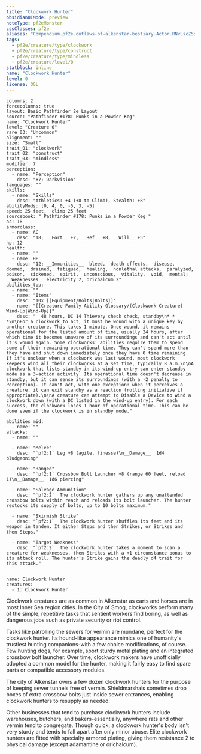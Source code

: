 ```yaml
---
title: "Clockwork Hunter"
obsidianUIMode: preview
noteType: pf2eMonster
cssClasses: pf2e
aliases: "Compendium.pf2e.outlaws-of-alkenstar-bestiary.Actor.RNvLscZ5sMpYzExB" 
tags:
  - pf2e/creature/type/clockwork
  - pf2e/creature/type/construct
  - pf2e/creature/type/mindless
  - pf2e/creature/level/0
statblock: inline
name: "Clockwork Hunter"
level: 0
license: OGL
---
```


```statblock
columns: 2
forcecolumns: true
layout: Basic Pathfinder 2e Layout
source: "Pathfinder #178: Punks in a Powder Keg"
name: "Clockwork Hunter"
level: "Creature 0"
rare_03: "Uncommon"
alignment: ""
size: "Small"
trait_01: "clockwork"
trait_02: "construct"
trait_03: "mindless"
modifier: 7
perception:
  - name: "Perception"
    desc: "+7; Darkvision"
languages: ""
skills:
  - name: "Skills"
    desc: "Athletics: +4 (+8 to Climb), Stealth: +8"
abilityMods: [0, 4, 0, -5, 3, -5]
speed: 25 feet,  climb 25 feet
sourcebook: "_Pathfinder #178: Punks in a Powder Keg_"
ac: 18
armorclass:
  - name: AC
    desc: "18; __Fort__ +2, __Ref__ +8, __Will__ +5"
hp: 12
health:
  - name: ""
  - name: HP
    desc: "12; __Immunities__  bleed,  death effects,  disease,  doomed,  drained,  fatigued,  healing,  nonlethal attacks,  paralyzed,  poison,  sickened,  spirit,  unconscious,  vitality,  void,  mental; __Weaknesses__ electricity 2, orichalcum 2"
abilities_top:
  - name: ""
  - name: "Items"
    desc: "10x [[Equipment/Bolts|Bolts]]"
  - name: "[[Creature Family Ability Glossary/(Clockwork Creature) Wind-Up|Wind-Up]]"
    desc: "  48 hours, DC 14 Thievery check check, standby\n* * *\n\nFor a clockwork to act, it must be wound with a unique key by another creature. This takes 1 minute. Once wound, it remains operational for the listed amount of time, usually 24 hours, after which time it becomes unaware of its surroundings and can't act until it's wound again. Some clockworks' abilities require them to spend some of their remaining operational time. They can't spend more than they have and shut down immediately once they have 0 time remaining. If it's unclear when a clockwork was last wound, most clockwork keepers wind all their clockworks at a set time, typically 8 a.m.\n\nA clockwork that lists standby in its wind-up entry can enter standby mode as a 3-action activity. Its operational time doesn't decrease in standby, but it can sense its surroundings (with a -2 penalty to Perception). It can't act, with one exception: when it perceives a creature, it can exit standby as a reaction (rolling initiative if appropriate).\n\nA creature can attempt to Disable a Device to wind a clockwork down (with a DC listed in the wind-up entry). For each success, the clockwork loses 1 hour of operational time. This can be done even if the clockwork is in standby mode."

abilities_mid:
  - name: ""
attacks:
  - name: ""

  - name: "Melee"
    desc: "`pf2:1` Leg +8 (agile, finesse)\n__Damage__  1d4 bludgeoning"

  - name: "Ranged"
    desc: "`pf2:1` Crossbow Bolt Launcher +8 (range 60 feet, reload 1)\n__Damage__  1d6 piercing"

  - name: "Salvage Ammunition"
    desc: "`pf2:2`  The clockwork hunter gathers up any unattended crossbow bolts within reach and reloads its bolt launcher. The hunter restocks its supply of bolts, up to 10 bolts maximum."

  - name: "Skirmish Strike"
    desc: "`pf2:1`  The clockwork hunter shuffles its feet and its weapon in tandem. It either Steps and then Strikes, or Strikes and then Steps."

  - name: "Target Weakness"
    desc: "`pf2:2`  The clockwork hunter takes a moment to scan a creature for weaknesses, then Strikes with a +1 circumstance bonus to its attack roll. The hunter's Strike gains the deadly d4 trait for this attack."
 
```

```encounter-table
name: Clockwork Hunter
creatures:
  - 1: Clockwork Hunter
```



Clockwork creatures are as common in Alkenstar as carts and horses are in most Inner Sea region cities. In the City of Smog, clockworks perform many of the simple, repetitive tasks that sentient workers find boring, as well as dangerous jobs such as private security or riot control.

Tasks like patrolling the sewers for vermin are mundane, perfect for the clockwork hunter. Its hound-like appearance mimics one of humanity's trustiest hunting companions-with a few choice modifications, of course. Few hunting dogs, for example, sport sturdy metal plating and an integrated crossbow bolt launcher. Over time, clockwork makers have unofficially adopted a common model for the hunter, making it fairly easy to find spare parts or compatible accessory modules.

The city of Alkenstar owns a few dozen clockwork hunters for the purpose of keeping sewer tunnels free of vermin. Shieldmarshals sometimes drop boxes of extra crossbow bolts just inside sewer entrances, enabling clockwork hunters to resupply as needed.

Other businesses that tend to purchase clockwork hunters include warehouses, butchers, and bakers-essentially, anywhere rats and other vermin tend to congregate. Though quick, a clockwork hunter's body isn't very sturdy and tends to fall apart after only minor abuse. Elite clockwork hunters are fitted with specialty armored plating, giving them resistance 2 to physical damage (except adamantine or orichalcum).

